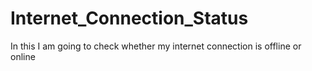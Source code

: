 # Internet_Connection_Status
In this I am going to check whether my internet connection is offline or online
